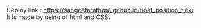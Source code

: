 Deploy link : https://sangeetarathore.github.io/float_position_flex/
<br/>
It  is made by using of html  and CSS.
